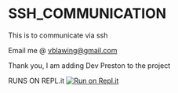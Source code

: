 # SSH_COMMUNICATION
This is to communicate via ssh

Email me @ vblawing@gmail.com

Thank you,
I am adding Dev Preston to the project

RUNS ON REPL.it
[![Run on Repl.it](https://repl.it/badge/github/bily-101/SSH_COMMUNICATION)](https://repl.it/github/bily-101/SSH_COMMUNICATION)
